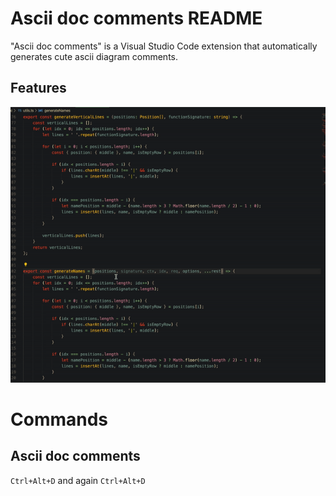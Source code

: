 # Ascii doc comments README

"Ascii doc comments" is a Visual Studio Code extension that automatically generates cute ascii diagram comments.
## Features

![Demo](demo.gif)

# Commands
## Ascii doc comments
`Ctrl+Alt+D` and again `Ctrl+Alt+D`
